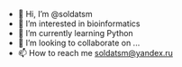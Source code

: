 - 👋 Hi, I’m @soldatsm
- 👀 I’m interested in bioinformatics
- 🌱 I’m currently learning Python
- 💞️ I’m looking to collaborate on ...
- 📫 How to reach me soldatsm@yandex.ru

<!---
soldatsm/soldatsm is a ✨ special ✨ repository because its `README.md` (this file) appears on your GitHub profile.
You can click the Preview link to take a look at your changes.
--->
